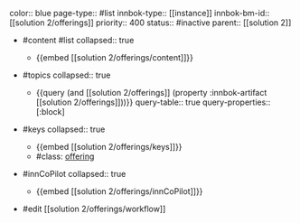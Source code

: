 color:: blue
page-type:: #list
innbok-type:: [[instance]]
innbok-bm-id:: [[solution 2/offerings]]
priority:: 400
status:: #inactive
parent:: [[solution 2]]

- #content #list
  collapsed:: true
	- {{embed [[solution 2/offerings/content]]}}
- #topics
   collapsed:: true
    - {{query (and [[solution 2/offerings]] (property :innbok-artifact [[solution 2/offerings]]))}}
      query-table:: true
      query-properties:: [:block]
- #keys
  collapsed:: true
	- {{embed [[solution 2/offerings/keys]]}}
	- #class: [offering](https://go.innbok.com/#/page/innBoK%2Fclass%2Foffering)
- #innCoPilot
   collapsed:: true
	 - {{embed [[solution 2/offerings/innCoPilot]]}}

- #edit [[solution 2/offerings/workflow]]

